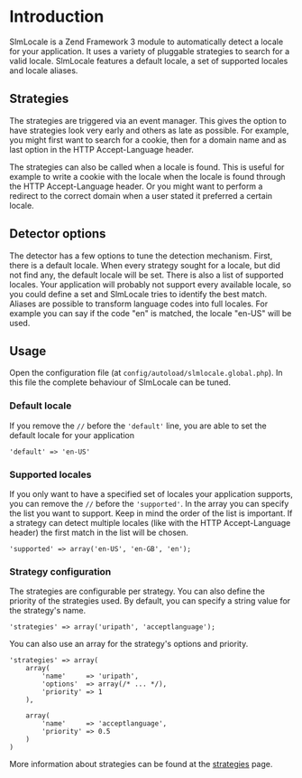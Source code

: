 Introduction
===
SlmLocale is a Zend Framework 3 module to automatically detect a locale for your application. It uses a variety of pluggable strategies to search for a valid locale. SlmLocale features a default locale, a set of supported locales and locale aliases.

Strategies
---
The strategies are triggered via an event manager. This gives the option to have strategies look very early and others as late as possible. For example, you might first want to search for a cookie, then for a domain name and as last option in the HTTP Accept-Language header.

The strategies can also be called when a locale is found. This is useful for example to write a cookie with the locale when the locale is found through the HTTP Accept-Language header. Or you might want to perform a redirect to the correct domain when a user stated it preferred a certain locale.

Detector options
---
The detector has a few options to tune the detection mechanism. First, there is a default locale. When every strategy sought for a locale, but did not find any, the default locale will be set. There is also a list of supported locales. Your application will probably not support every available locale, so you could define a set and SlmLocale tries to identify the best match. Aliases are possible to transform language codes into full locales. For example you can say if the code "en" is matched, the locale "en-US" will be used.

Usage
---
Open the configuration file (at `config/autoload/slmlocale.global.php`). In this file the complete behaviour of SlmLocale can be tuned.

### Default locale
If you remove the `//` before the `'default'` line, you are able to set the default locale for your application

    'default' => 'en-US'

### Supported locales
If you only want to have a specified set of locales your application supports, you can remove the `//` before the `'supported'`. In the array you can specify the list you want to support. Keep in mind the order of the list is important. If a strategy can detect multiple locales (like with the HTTP Accept-Language header) the first match in the list will be chosen.

    'supported' => array('en-US', 'en-GB', 'en');

### Strategy configuration
The strategies are configurable per strategy. You can also define the priority of the strategies used. By default, you can specify a string value for the strategy's name.

    'strategies' => array('uripath', 'acceptlanguage');

You can also use an array for the strategy's options and priority.

    'strategies' => array(
        array(
            'name'     => 'uripath',
            'options'  => array(/* ... */),
            'priority' => 1
        ),

        array(
            'name'     => 'acceptlanguage',
            'priority' => 0.5
        )
    )

More information about strategies can be found at the [strategies](2.Strategies.md) page.
